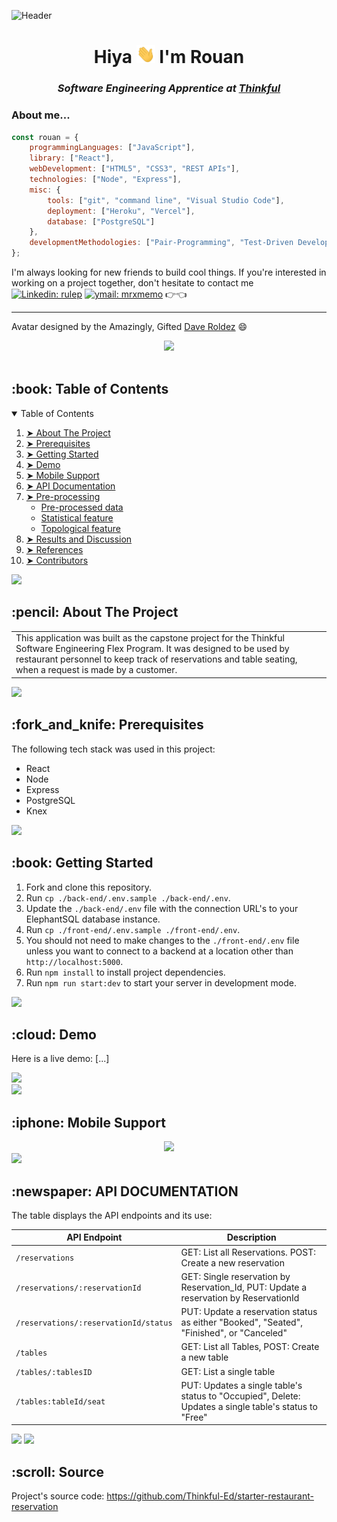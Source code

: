 ![Header](https://i.imgur.com/wd8F14S.png)

<h1 align='center'> Hiya <img src="https://raw.githubusercontent.com/rulep/rulep/master/wave.gif" width="30px"> I'm Rouan</h1>

<h3 align="center"><em>Software Engineering Apprentice at <a href="https://www.thinkful.com/">Thinkful</a></em></h3>

### About me...
```javascript
const rouan = {
    programmingLanguages: ["JavaScript"],
    library: ["React"],
    webDevelopment: ["HTML5", "CSS3", "REST APIs"],
    technologies: ["Node", "Express"],
    misc: {
        tools: ["git", "command line", "Visual Studio Code"],
        deployment: ["Heroku", "Vercel"],
        database: ["PostgreSQL"]
    }, 
    developmentMethodologies: ["Pair-Programming", "Test-Driven Development"]
};
```

I'm always looking for new friends to build cool things. If you're interested in working on a project together, don't hesitate to contact me 
[![Linkedin: rulep](https://img.shields.io/badge/-rulep-blue?style=flat-square&logo=Linkedin&logoColor=white&link=https://www.linkedin.com/in/rulep/)](https://www.linkedin.com/in/rulep/)
[![ymail: mrxmemo](https://img.shields.io/badge/-mail-blueviolet?style=flat-square&logo=yahoo&logoColor=white&link=mailto:mrxmemo@yahoo.com)](mailto:mrxmemo@yahoo.com) 👉👈

---

Avatar designed by the Amazingly, Gifted [Dave Roldez](https://www.instagram.com/i_scream.jpg/) 😄



<div align='center'>
<img src='https://i.imgur.com/abLiXF0.png' width="300">
</div>

<br />

<!--
<p align="center">
<table>
<tr>
<td>
<img align="left" src="https://i.imgur.com/NOSdKgw.gif" width="190">
<h3>What are people using it for?</h3>
<ul>
    <li>Lorem ipsum dolor sit amet, consectetur adipiscing elit, sed do eiusmod</li>
    <li>Lorem ipsum dolor sit amet, consectetur adipiscing elit</li>
    <li>Lorem ipsum dolor sit amet, consectetur adipiscing elit, sed do eiusmod</li>
    <li>Lorem ipsum dolor sit amet, consectetur adipiscing elit, sed do eiusmod tempor</li>
</ul>
<img width="1000" height="0">
</td>
</tr>
</table>
</p>
-->

<h2 id="table-of-contents"> :book: Table of Contents</h2>

<details open="open">
  <summary>Table of Contents</summary>
  <ol>
    <li><a href="#about-the-project"> ➤ About The Project</a></li>
    <li><a href="#prerequisites"> ➤ Prerequisites</a></li>
    <li><a href="#getting-started"> ➤ Getting Started</a></li>
    <li><a href="#demo"> ➤ Demo</a></li>
    <li><a href="#mobile-support"> ➤ Mobile Support</a></li>
    <li><a href="#api-paths"> ➤ API Documentation</a></li>
    <li>
      <a href="#mobile-support"> ➤ Pre-processing</a>
      <ul>
        <li><a href="#preprocessed-data">Pre-processed data</a></li>
        <li><a href="#statistical-feature">Statistical feature</a></li>
        <li><a href="#topological-feature">Topological feature</a></li>
      </ul>
    </li>
    <!--<li><a href="#experiments">Experiments</a></li>-->
    <li><a href="#results-and-discussion"> ➤ Results and Discussion</a></li>
    <li><a href="#references"> ➤ References</a></li>
    <li><a href="#contributors"> ➤ Contributors</a></li>
  </ol>
</details>


<img src='https://i.imgur.com/DwCJ72P.png'>

<!-- ABOUT THE PROJECT -->
<h2 id="about-the-project"> :pencil: About The Project</h2>

<!--
<p align="justify"> 
  This application was built as the capstone project for the Thinkful Software Engineering Flex Program. It was designed to be used by restaurant personnel to keep track of reservations and table seating, when a request is made by a customer.
</p>
-->

<table>
<tr>
<td>
    This application was built as the capstone project for the Thinkful Software Engineering Flex Program. It was designed to be used by restaurant personnel to keep track of reservations and table seating, when a request is made by a customer.
</td>
</tr>
</table>

<img src='https://i.imgur.com/DwCJ72P.png'>

<!-- PREREQUISITES -->
<h2 id="prerequisites"> :fork_and_knife: Prerequisites</h2>

The following tech stack was used in this project:
* React
* Node
* Express
* PostgreSQL
* Knex

<img src='https://i.imgur.com/DwCJ72P.png'>

<!-- GETTING STARTED -->
<h2 id="getting-started"> :book: Getting Started</h2>

1. Fork and clone this repository.
1. Run `cp ./back-end/.env.sample ./back-end/.env`.
1. Update the `./back-end/.env` file with the connection URL's to your ElephantSQL database instance.
1. Run `cp ./front-end/.env.sample ./front-end/.env`.
1. You should not need to make changes to the `./front-end/.env` file unless you want to connect to a backend at a location other than `http://localhost:5000`.
1. Run `npm install` to install project dependencies.
1. Run `npm run start:dev` to start your server in development mode.

<img src='https://i.imgur.com/DwCJ72P.png'>

<!-- DEMO -->
<h2 id="demo"> :cloud: Demo</h2>

Here is a live demo:  [...]

<div>
<img src='https://i.imgur.com/q6EeYKQ.gifg'>
</div>

<img src='https://i.imgur.com/DwCJ72P.png'>

<!-- MOBILE SUPPORT -->
<h2 id="mobile-support"> :iphone: Mobile Support</h2>

<div align='center'>
<img src='https://i.imgur.com/R2N2jUD.png'>
</div>
    
<img src='https://i.imgur.com/DwCJ72P.png'>

<!-- API DOCUMENTATION -->
<h2 id="mobile-support"> :newspaper: API DOCUMENTATION</h2>

The table displays the API endpoints and its use:

| API Endpoint                                             | Description                                                                                                         
| -------------------------------------------------------- | ---------------------------------------------------------------------------
| `/reservations`                                          | GET: List all Reservations. POST: Create a new reservation                                      
| `/reservations/:reservationId`                           | GET: Single reservation by Reservation_Id, PUT: Update a reservation by ReservationId 
| `/reservations/:reservationId/status`                    | PUT: Update a reservation status as either "Booked", "Seated", "Finished", or "Canceled"
| `/tables`                                                | GET: List all Tables, POST: Create a new table
| `/tables/:tablesID`                                      | GET: List a single table
| `/tables:tableId/seat`                                   | PUT: Updates a single table's status to "Occupied", Delete: Updates a single table's status to "Free"                

    
<img src='https://i.imgur.com/DwCJ72P.png'>



<img src='https://i.imgur.com/DwCJ72P.png'>

<!-- SOURCE -->
<h2 id="source"> :scroll: Source</h2>

Project's source code: <a href="https://github.com/Thinkful-Ed/starter-restaurant-reservation">https://github.com/Thinkful-Ed/starter-restaurant-reservation</a>


<!--
My name is Rouan, and I come from a non-technical background having studied Computerized Accounting. I took up Wed Development as a hobby. During my studies, I came across the <em><a href="https://www.thinkful.com/">Thinkful</a></em> platform, where I learned more about the program. As my interests aligned with it's offerings, I signed on to take this hobby to the next level by making a social impact through programming. I'm always looking for new friends to build cool things. If you're interested in working on a project together, don't hesitate to contact me 
[![Linkedin: rulep](https://img.shields.io/badge/-rulep-blue?style=flat-square&logo=Linkedin&logoColor=white&link=https://www.linkedin.com/in/rulep/)](https://www.linkedin.com/in/rulep/)
[![ymail: mrxmemo](https://img.shields.io/badge/-email-blueviolet?style=flat-square&logo=yahoo&logoColor=white&link=mailto:mrxmemo@yahoo.com)](mailto:mrxmemo@yahoo.com) 👉👈
-->

<!--
**rulep/rulep** is a ✨ _special_ ✨ repository because its `README.md` (this file) appears on your GitHub profile.

Here are some ideas to get you started:

- 🔭 I’m currently working on ...
- 🌱 I’m currently learning ...
- 👯 I’m looking to collaborate on ...
- 🤔 I’m looking for help with ...
- 💬 Ask me about ...
- 📫 How to reach me: ...
- 😄 Pronouns: ...
- ⚡ Fun fact: ...
👉👈
-->
